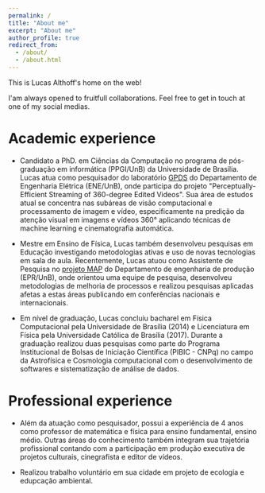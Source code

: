 ```yaml
---
permalink: /
title: "About me"
excerpt: "About me"
author_profile: true
redirect_from: 
  - /about/
  - /about.html
---
```


This is Lucas Althoff's home on the web!

I'am always opened to fruitfull collaborations. 
Feel free to get in touch at one of my social medias. 

Academic experience
======
* Candidato a PhD. em Ciências da Computação no programa de pós-graduação em informática (PPGI/UnB) da Universidade de Brasília. Lucas atua como pesquisador do laboratório [GPDS](http://www.gpds.ene.unb.br/#) do Departamento de Engenharia Elétrica (ENE/UnB), onde participa do projeto "Perceptually-Efficient Streaming of 360-degree Edited Videos". Sua área de estudos atual se concentra nas subáreas de visão computacional e processamento de imagem e vídeo, especificamente na predição da atenção visual em imagens e vídeos 360° aplicando técnicas de machine learning e cinematografia automática. 

* Mestre em Ensino de Física, Lucas também desenvolveu pesquisas em Educação investigando metodologias ativas e uso de novas tecnologias em sala de aula. Recentemente, Lucas atuou como Assistente de Pesquisa no [projeto MAP](https://www.finatec.org.br/noticias/projeto-map-engenharia-de-producao-ft-unb-finatec-sugerem-melhorias-para-os-processos-de-gestao-de-pessoal-do-exercito-brasileiro) do Departamento de engenharia de produção (EPR/UnB), onde orientou uma equipe de pesquisa, desenvolveu metodologias de melhoria de processos e realizou pesquisas aplicadas afetas a estas áreas publicando em conferências nacionais e internacionais. 

* Em nível de graduação, Lucas concluiu bacharel em Física Computacional pela Universidade de Brasília (2014) e Licenciatura em Física pela Universidade Católica de Brasília (2017). Durante a graduação realizou duas pesquisas como parte do Programa Institucional de Bolsas de Iniciação Científica (PIBIC - CNPq) no campo da Astrofísica e Cosmologia computacional com o desenvolvimento de softwares e sistematização de análise de dados.

Professional experience
======
* Além da atuação como pesquisador, possui a experiência de 4 anos como professor de matemática e física para ensino fundamental, ensino médio. Outras áreas do conhecimento também integram sua trajetória profissional contando com a participação em produção executiva de projetos culturais, cinegrafista e editor de vídeos.

* Realizou trabalho voluntário em sua cidade em projeto de ecologia e edupcação ambiental.
